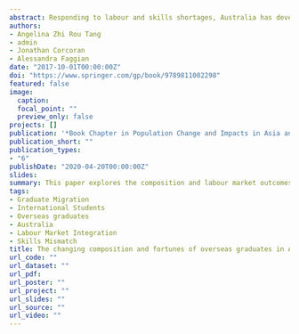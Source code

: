 ```yaml
---
abstract: Responding to labour and skills shortages, Australia has developed a comprehensive immigration framework to attract and retain overseas graduates. While prior work has explored the post-graduation settlement patterns and work outcomes of overseas graduates, much less is known about the role of their country of origin on their labour market performances in the context of socio-economic and immigration policy changes. Drawing on the Australian Graduate Survey, this chapter explores the composition and labour market outcomes of overseas graduates who remained in Australia after graduation with a particular focus on the two largest source countries, China and India. Findings show that Chinese and Indian graduates are very highly educated, but they fare poorly in the labour market as compared with the locals, pointing to skill under-utilisation among overseas graduates. Nonetheless, their work and salary outcomes have improved over time, which may be attributed to the relaxation of post-graduation migration and employment pathways in Australia. While Chinese graduates struggle more in securing full-time employment, they are less susceptible to education-job mismatch relative to their Indian counterparts. The Chinese nationals may be working part-time for relevant work experience that may help to enhance their career prospects. These results are of importance to public policy in their capacity to highlight the issue of skill under-utilisation and the labour market integration patterns of overseas graduates as the socio-economic and immigration policy conditions shift over time.
authors:
- Angelina Zhi Rou Tang
- admin
- Jonathan Corcoran
- Alessandra Faggian
date: "2017-10-01T00:00:00Z"
doi: "https://www.springer.com/gp/book/9789811002298"
featured: false
image:
  caption: 
  focal_point: ""
  preview_only: false
projects: []
publication: '*Book Chapter in Population Change and Impacts in Asia and the Pacific*'
publication_short: ""
publication_types:
- "6"
publishDate: "2020-04-20T00:00:00Z"
slides: 
summary: This paper explores the composition and labour market outcomes of overseas graduates who remained in Australia after graduation with a particular focus on the two largest source countries, China and India.
tags:
- Graduate Migration
- International Students
- Overseas graduates
- Australia
- Labour Market Integration
- Skills Mismatch
title: The changing composition and fortunes of overseas graduates in Australia. The case of Chinese and Indian graduates
url_code: ""
url_dataset: ""
url_pdf: 
url_poster: ""
url_project: ""
url_slides: ""
url_source: ""
url_video: ""
---
```

